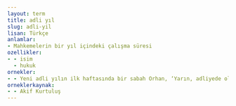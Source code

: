 ```yaml
---
layout: term
title: adli yıl
slug: adli-yil
lisan: Türkçe
anlamlar:
- Mahkemelerin bir yıl içindeki çalışma süresi
ozellikler:
- - isim
  - hukuk
ornekler:
- - Yeni adli yılın ilk haftasında bir sabah Orhan, ‘Yarın, adliyede olacak mısın?’ diye sordu.
orneklerkaynak:
- - Akif Kurtuluş
---
```

